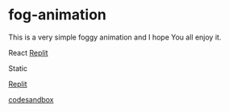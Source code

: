 # fog-animation
This is a very simple foggy animation and I hope You all enjoy it.


React
[Replit](https://replit.com/@farbodesham/fog-animation?v=1)


Static

[Replit](https://replit.com/@farbodesham/fog-animation-static?v=1)

[codesandbox](https://codesandbox.io/s/fog-animation-static-sy65h0)
